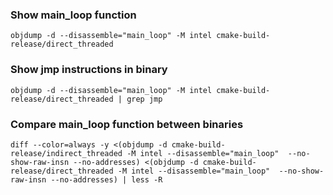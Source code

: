 ### Show main_loop function

```shell
objdump -d --disassemble="main_loop" -M intel cmake-build-release/direct_threaded
```

### Show jmp instructions in binary

```shell
objdump -d --disassemble="main_loop" -M intel cmake-build-release/direct_threaded | grep jmp
```

### Compare main_loop function between binaries

```shell
diff --color=always -y <(objdump -d cmake-build-release/indirect_threaded -M intel --disassemble="main_loop"  --no-show-raw-insn --no-addresses) <(objdump -d cmake-build-release/direct_threaded -M intel --disassemble="main_loop"  --no-show-raw-insn --no-addresses) | less -R
```
